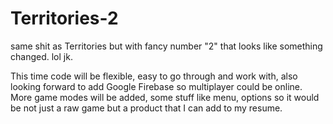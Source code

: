 # Territories-2

same shit as Territories but with fancy number "2" that looks like something changed. lol jk.

This time code will be flexible, easy to go through and work with, also looking forward to add Google Firebase so multiplayer could be online. More game modes will be added, some stuff like menu, options so it would be not just a raw game but a product that I can add to my resume.
